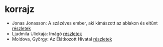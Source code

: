 # korrajz

- Jonas Jonasson: A százéves ember, aki kimászott az ablakon és eltűnt [részletek](_details/Jonas%20Jonasson.md#id_383)
- Ljudmila Ulickaja: Imágó [részletek](_details/Ljudmila%20Ulickaja.md#id_1298)
- Moldova, György: Az Elátkozott Hivatal [részletek](_details/Moldova%2C%20Gy%C3%B6rgy.md#id_1365)
